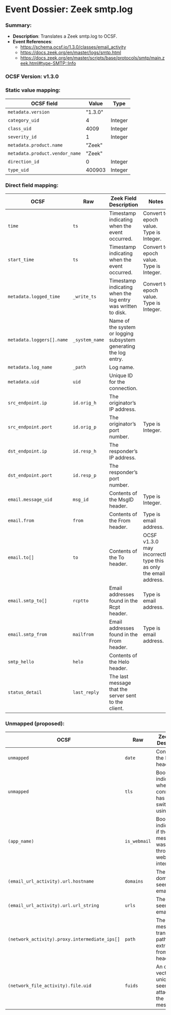 # Event Dossier: Zeek smtp.log
### Summary:
- **Description**: Translates a Zeek smtp.log to OCSF. 
- **Event References**:
  - https://schema.ocsf.io/1.3.0/classes/email_activity
  - https://docs.zeek.org/en/master/logs/smtp.html
  - https://docs.zeek.org/en/master/scripts/base/protocols/smtp/main.zeek.html#type-SMTP::Info
    
 ### OCSF Version: v1.3.0
 

 ### Static value mapping:
| OCSF field                          | Value        | Type       |
| ----------------------------------- | ------------ | ---------- |
| `metadata.version`                  | "1.3.0"      |            |
| `category_uid`                      | 4            | Integer    |
| `class_uid`                         | 4009         | Integer    |
| `severity_id`                       | 1            | Integer    |
| `metadata.product.name`             | "Zeek"       |            |
| `metadata.product.vendor_name`      | "Zeek"       |            |
| `direction_id`                      | 0            | Integer    |
| `type_uid`                          | 400903       | Integer    |


 ### Direct field mapping:
| OCSF                           | Raw               | Zeek Field Description                                                                  | Notes                   |
| ------------------------------ | ----------------- | --------------------------------------------------------------------------------------- | ----------------------- |
| `time`                         | `ts`              | Timestamp indicating when the event occurred.                                           | Convert to epoch value. <br>Type is Integer. |
| `start_time`                   | `ts`              | Timestamp indicating when the event occurred.                                           | Convert to epoch value. <br>Type is Integer. |
| `metadata.logged_time`         | `_write_ts`       | Timestamp indicating when the log entry was written to disk.                            | Convert to epoch value. <br>Type is Integer. |
| `metadata.loggers[].name`      | `_system_name`    | Name of the system or logging subsystem generating the log entry.                       |                         |
| `metadata.log_name`            | `_path`           | Log name.                                                                               |                         |
| `metadata.uid`                 | `uid`             | Unique ID for the connection.                                                           |                         |
| `src_endpoint.ip`              | `id.orig_h`       | The originator’s IP address.                                                            |                         |
| `src_endpoint.port`            | `id.orig_p`       | The originator’s port number.                                                           | Type is Integer.        |
| `dst_endpoint.ip`              | `id.resp_h`       | The responder’s IP address.                                                             |                         |
| `dst_endpoint.port`            | `id.resp_p`       | The responder’s port number.                                                            |                         |
| `email.message_uid`            | `msg_id`          | Contents of the MsgID header.                                                           | Type is Integer.        |
| `email.from`                   | `from`            | Contents of the From header.                                                            | Type is email address.  |
| `email.to[]`                   | `to`              | Contents of the To header.                                                              | OCSF v1.3.0 may incorrectly type this as only the email address. |
| `email.smtp_to[]`              | `rcptto`          | Email addresses found in the Rcpt header.                                               | Type is email address.  |
| `email.smtp_from`              | `mailfrom`        | Email addresses found in the From header.                                               | Type is email address.  |
| `smtp_hello`                   | `helo`            | Contents of the Helo header.                                                            |                         |
| `status_detail`                | `last_reply`      | The last message that the server sent to the client.                                    |                         |


 ### Unmapped (proposed):
| OCSF                     | Raw                | Zeek Field Description                                                                  |
| -------------------------| -------------------| --------------------------------------------------------------------------------------- |
| `unmapped`               | `date`             | Contents of the Date header.                                                            |
| `unmapped`               | `tls`              | Boolean indicator for when the connection has switched to using TLS.                    |
| `(app_name)`             | `is_webmail`       | Boolean indicator of if the message was sent through a webmail interface.               |
| `(email_url_activity).url.hostname`         | `domains` | The domains seen in the email.                                                          |
| `(email_url_activity).url.url_string`       | `urls`    | The URLs seen in the email.                                                             |
| `(network_activity).proxy.intermediate_ips[]` | `path`  | The message transmission path, as extracted from the headers.                           |
| `(network_file_activity).file.uid`          | `fuids`   | An ordered vector of file unique IDs seen attached to the message.                      |